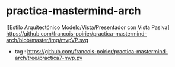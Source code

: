 # practica-mastermind-arch


![Estilo Arquitectónico Modelo/Vista/Presentador con Vista Pasiva] https://github.com/francois-poirier/practica-mastermind-arch/blob/master/img/mvpVP.svg

- tag : https://github.com/francois-poirier/practica-mastermind-arch/tree/practica7-mvp.pv

